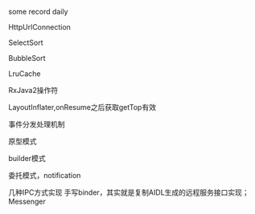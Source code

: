 some record daily

HttpUrlConnection

SelectSort

BubbleSort

LruCache

RxJava2操作符

LayoutInflater,onResume之后获取getTop有效

事件分发处理机制

原型模式

builder模式

委托模式，notification

几种IPC方式实现
手写binder，其实就是复制AIDL生成的远程服务接口实现；
Messenger